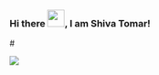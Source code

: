 ### Hi there <img src="https://raw.githubusercontent.com/MartinHeinz/MartinHeinz/master/wave.gif" width="30px">, I am Shiva Tomar!

#<br>

<img src="https://img.shields.io/twitter/follow/ShivaTomar?style=social">

<!--
**ShivaTomar/ShivaTomar** is a ✨ _special_ ✨ repository because its `README.md` (this file) appears on your GitHub profile.

Here are some ideas to get you started:

- 🔭 I’m currently working on ...
- 🌱 I’m currently learning ...
- 👯 I’m looking to collaborate on ...
- 🤔 I’m looking for help with ...
- 💬 Ask me about ...
- 📫 How to reach me: ...
- 😄 Pronouns: ...
- ⚡ Fun fact: ...
-->

